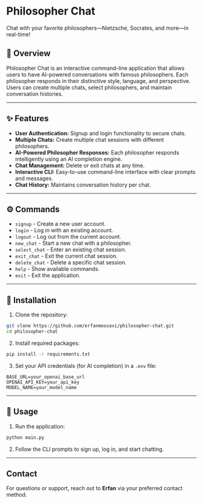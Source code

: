 # Philosopher Chat

Chat with your favorite philosophers—Nietzsche, Socrates, and more—in real-time!

## 📌 Overview
Philosopher Chat is an interactive command-line application that allows users to have AI-powered conversations with famous philosophers. Each philosopher responds in their distinctive style, language, and perspective. Users can create multiple chats, select philosophers, and maintain conversation histories.

---

## ✨ Features

- **User Authentication:** Signup and login functionality to secure chats.
- **Multiple Chats:** Create multiple chat sessions with different philosophers.
- **AI-Powered Philosopher Responses:** Each philosopher responds intelligently using an AI completion engine.
- **Chat Management:** Delete or exit chats at any time.
- **Interactive CLI:** Easy-to-use command-line interface with clear prompts and messages.
- **Chat History:** Maintains conversation history per chat.

---

## ⚙️ Commands

- `signup` - Create a new user account.
- `login` - Log in with an existing account.
- `logout` - Log out from the current account.
- `new_chat` - Start a new chat with a philosopher.
- `select_chat` - Enter an existing chat session.
- `exit_chat` - Exit the current chat session.
- `delete_chat` - Delete a specific chat session.
- `help` - Show available commands.
- `exit` - Exit the application.

---

## 🚀 Installation

1. Clone the repository:

```bash
git clone https://github.com/erfanmoosavi/philosopher-chat.git
cd philosopher-chat
```

2. Install required packages:

```bash
pip install -r requirements.txt
```

3. Set your API credentials (for AI completion) in a `.env` file:

```
BASE_URL=your_openai_base_url
OPENAI_API_KEY=your_api_key
MODEL_NAME=your_model_name
```

---

## 🧩 Usage

1. Run the application:

```bash
python main.py
```

2. Follow the CLI prompts to sign up, log in, and start chatting.

---

## Contact

For questions or support, reach out to **Erfan** via your preferred contact method.

